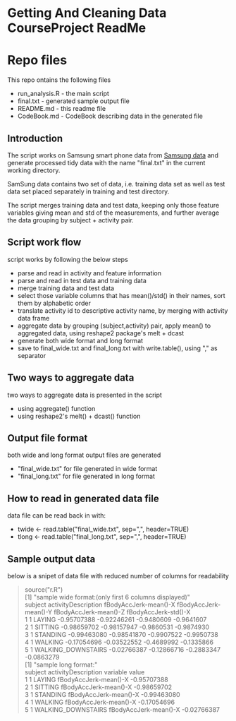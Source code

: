 # Getting And Cleaning Data CourseProject ReadMe

# Repo files
This repo ontains the following files
* run_analysis.R - the main script
* final.txt - generated sample output file
* README.md - this readme file
* CodeBook.md - CodeBook describing data in the generated file

## Introduction
The script works on Samsung smart phone data from [Samsung data](http://archive.ics.uci.edu/ml/datasets/Human+Activity+Recognition+Using+Smartphones) and generate processed tidy data with the name "final.txt" in the current working directory.

SamSung data contains two set of data, i.e. training data set as well as test data set placed separately in training and test directory.

The script merges training data and test data, keeping only those feature variables giving mean and std of the measurements, and further average the data grouping by subject + activity pair.

## Script work flow
script works by following the below steps
* parse and read in activity and feature information
* parse and read in test data and training data
* merge training data and test data
* select those variable columns that has mean()/std() in their names, sort them by alphabetic order
* translate activity id to descriptive activity name, by merging with activity data frame
* aggregate data by grouping (subject,activity) pair, apply mean() to aggregated data, using reshape2 package's melt + dcast
* generate both wide format and long format
* save to final_wide.txt and final_long.txt with write.table(), using "," as separator

## Two ways to aggregate data
two ways to aggregate data is presented in the script
* using aggregate() function
* using reshape2's melt() + dcast() function

## Output file format
both wide and long format output files are generated
* "final_wide.txt" for file generated in wide format
* "final_long.txt" for file generated in long format

## How to read in generated data file
data file can be read back in with: 
* twide <- read.table("final_wide.txt", sep=",", header=TRUE)
* tlong <- read.table("final_long.txt", sep=",", header=TRUE)

## Sample output data
below is a snipet of data file with reduced number of columns for readability
> source("r.R")  
[1] "sample wide format:(only first 6 columns displayed)"  
  subject activityDescription fBodyAccJerk-mean()-X fBodyAccJerk-mean()-Y fBodyAccJerk-mean()-Z fBodyAccJerk-std()-X  
1       1              LAYING           -0.95707388           -0.92246261            -0.9480609           -0.9641607  
2       1             SITTING           -0.98659702           -0.98157947            -0.9860531           -0.9874930  
3       1            STANDING           -0.99463080           -0.98541870            -0.9907522           -0.9950738  
4       1             WALKING           -0.17054696           -0.03522552            -0.4689992           -0.1335866  
5       1  WALKING_DOWNSTAIRS           -0.02766387           -0.12866716            -0.2883347           -0.0863279  
[1] "sample long format:"  
  subject activityDescription              variable       value  
1       1              LAYING fBodyAccJerk-mean()-X -0.95707388  
2       1             SITTING fBodyAccJerk-mean()-X -0.98659702  
3       1            STANDING fBodyAccJerk-mean()-X -0.99463080  
4       1             WALKING fBodyAccJerk-mean()-X -0.17054696  
5       1  WALKING_DOWNSTAIRS fBodyAccJerk-mean()-X -0.02766387  
